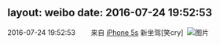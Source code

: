 layout: weibo
date: 2016-07-24 19:52:53
---
<meta name="referrer" content="no-referrer" />

2016-07-24 19:52:53  &nbsp;&nbsp;&nbsp;&nbsp;&nbsp;&nbsp; 来自 <a href="sinaweibo://customweibosource" rel="nofollow">iPhone 5s</a>
新坐驾[笑cry]  ​​​
![图片](https://ww4.sinaimg.cn/large/6d2a6003jw1f658qdetb4j20ku0rs117.jpg)
